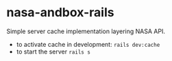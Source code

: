 # nasa-andbox-rails

Simple server cache implementation layering NASA API.

- to activate cache in development: `rails dev:cache`
- to start the server `rails s`
